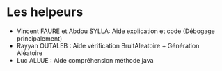 # Les helpeurs

- Vincent FAURE et Abdou SYLLA: Aide explication et code (Débogage principalement)
- Rayyan OUTALEB : Aide vérification BruitAleatoire + Génération Aléatoire
- Luc ALLUE : Aide compréhension méthode java